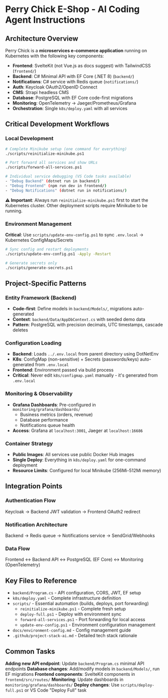 # Perry Chick E-Shop - AI Coding Agent Instructions

## Architecture Overview

Perry Chick is a **microservices e-commerce application** running on Kubernetes with the following key components:

- **Frontend**: SvelteKit (not Vue.js as docs suggest) with TailwindCSS (`frontend/`)
- **Backend**: C# Minimal API with EF Core (.NET 8) (`backend/`)
- **Notifications**: C# service with Redis queue (`notifications/`)
- **Auth**: Keycloak OAuth2/OpenID Connect
- **CMS**: Strapi headless CMS
- **Database**: PostgreSQL with EF Core code-first migrations
- **Monitoring**: OpenTelemetry → Jaeger/Prometheus/Grafana
- **Orchestration**: Single `k8s/deploy.yaml` with all services

## Critical Development Workflows

### Local Development

```bash
# Complete Minikube setup (one command for everything)
./scripts/reinitialize-minikube.ps1

# Port forward all services and show URLs
./scripts/forward-all-services.ps1

# Individual service debugging (VS Code tasks available)
- "Debug Backend" (dotnet run in backend/)
- "Debug Frontend" (npm run dev in frontend/)
- "Debug Notifications" (dotnet run in notifications/)
```

**⚠️ Important**: Always run `reinitialize-minikube.ps1` first to start the Kubernetes cluster. Other deployment scripts require Minikube to be running.

### Environment Management

**Critical**: Use `scripts/update-env-config.ps1` to sync `.env.local` → Kubernetes ConfigMaps/Secrets

```bash
# Sync config and restart deployments
./scripts/update-env-config.ps1 -Apply -Restart

# Generate secrets only
./scripts/generate-secrets.ps1
```

## Project-Specific Patterns

### Entity Framework (Backend)

- **Code-first**: Define models in `backend/Models/`, migrations auto-generated
- **Context**: `backend/Data/AppDbContext.cs` with seeded demo data
- **Pattern**: PostgreSQL with precision decimals, UTC timestamps, cascade deletes

### Configuration Loading

- **Backend**: Loads `../.env.local` from parent directory using DotNetEnv
- **K8s**: ConfigMap (non-sensitive) + Secrets (passwords/keys) auto-generated from `.env.local`
- **Frontend**: Environment passed via build process
- **Critical**: Never edit `k8s/configmap.yaml` manually - it's generated from `.env.local`

### Monitoring & Observability

- **Grafana Dashboards**: Pre-configured in `monitoring/grafana/dashboards/`
  - Business metrics (orders, revenue)
  - Database performance
  - Notifications queue health
- **Access**: Grafana at `localhost:3001`, Jaeger at `localhost:16686`

### Container Strategy

- **Public Images**: All services use public Docker Hub images
- **Single Deploy**: Everything in `k8s/deploy.yaml` for one-command deployment
- **Resource Limits**: Configured for local Minikube (256Mi-512Mi memory)

## Integration Points

### Authentication Flow

Keycloak → Backend JWT validation → Frontend OAuth2 redirect

### Notification Architecture

Backend → Redis queue → Notifications service → SendGrid/Webhooks

### Data Flow

Frontend ↔ Backend API ↔ PostgreSQL (EF Core) ↔ Monitoring (OpenTelemetry)

## Key Files to Reference

- `backend/Program.cs` - API configuration, CORS, JWT, EF setup
- `k8s/deploy.yaml` - Complete infrastructure definition
- `scripts/` - Essential automation (builds, deploys, port forwarding)
  - `reinitialize-minikube.ps1` - Complete fresh setup
  - `deploy-full.ps1` - Deploy with environment sync
  - `forward-all-services.ps1` - Port forwarding for local access
  - `update-env-config.ps1` - Environment configuration management
- `docs/environment-config.md` - Config management guide
- `.github/project-stack-ai.md` - Detailed tech stack rationale

## Common Tasks

**Adding new API endpoint**: Update `backend/Program.cs` minimal API endpoints
**Database changes**: Add/modify models in `backend/Models/`, run EF migrations
**Frontend components**: SvelteKit components in `frontend/src/routes/`
**Monitoring**: Update dashboards in `monitoring/grafana/dashboards/`
**Deploy changes**: Use `scripts/deploy-full.ps1` or VS Code "Deploy Full" task
